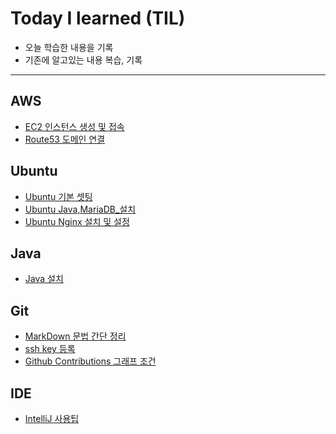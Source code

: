 # Today I learned (TIL)
- 오늘 학습한 내용을 기록
- 기존에 알고있는 내용 복습, 기록
----------
## AWS

* [EC2 인스턴스 생성 및 접속](AWS/EC2시작.md)
* [Route53 도메인 연결](AWS/route53_도메인연결.md)

## Ubuntu

* [Ubuntu 기본 셋팅](Ubuntu/ubuntu_18_04_기본%20셋팅.md)
* [Ubuntu Java,MariaDB_설치](Ubuntu/ubuntu_Java,MariaDB_설치.md)
* [Ubuntu Nginx 설치 및 설정](Ubuntu/ubuntu_nginx설치_및_설정.md)

## Java

* [Java 설치](Java/Java%20설치.md)

## Git

- [MarkDown 문법 간단 정리](Git/markdown.md)
- [ssh key 등록](Git/ssh%20key%20등록.md)
- [Github Contributions 그래프 조건](/Git/Github_Contributions_그래프_조건.md)

## IDE

* [IntelliJ 사용팁](IDE/IntelliJ/IntelliJ_사용팁.md)
